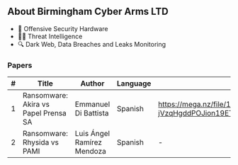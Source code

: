 ## About Birmingham Cyber Arms LTD

- 🦾 Offensive Security Hardware 
- 🕵️‍♂️ Threat Intelligence 
- 🔍 Dark Web, Data Breaches and Leaks Monitoring 

### Papers
|#| Title | Author | Language | Link |
|---|---|---|---|---|
| 1 | Ransomware: Akira vs Papel Prensa SA | Emmanuel Di Battista | Spanish | https://mega.nz/file/1REEwJyL#ysSsqgcKWFxfvg-jVzqHgddPOJion19ET3rUdmTjgB4 |
| 2 | Ransomware: Rhysida vs PAMI | Luis Ángel Ramírez Mendoza | Spanish | - |
